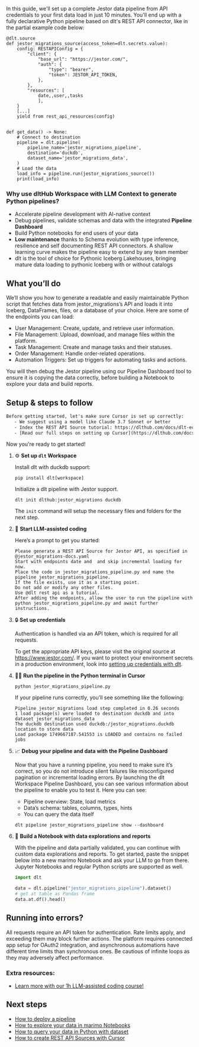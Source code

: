 In this guide, we'll set up a complete Jestor data pipeline from API credentials to your first data load in just 10 minutes. You'll end up with a fully declarative Python pipeline based on dlt's REST API connector, like in the partial example code below:

```python-outcome
@dlt.source
def jestor_migrations_source(access_token=dlt.secrets.value):
    config: RESTAPIConfig = {
        "client": {
            "base_url": "https://jestor.com/",
            "auth": {
                "type": "bearer",
                "token": JESTOR_API_TOKEN,
            },
        },
        "resources": [
            date,,user,,tasks
            ],
    }
    [...]
    yield from rest_api_resources(config)


def get_data() -> None:
    # Connect to destination
    pipeline = dlt.pipeline(
        pipeline_name='jestor_migrations_pipeline',
        destination='duckdb',
        dataset_name='jestor_migrations_data', 
    )
    # Load the data
    load_info = pipeline.run(jestor_migrations_source())
    print(load_info) 
```

### Why use dltHub Workspace with LLM Context to generate Python pipelines?

- Accelerate pipeline development with AI-native context
- Debug pipelines, validate schemas and data with the integrated **Pipeline Dashboard**
- Build Python notebooks for end users of your data
- **Low maintenance** thanks to Schema evolution with type inference, resilience and self documenting REST API connectors. A shallow learning curve makes the pipeline easy to extend by any team member
- dlt is the tool of choice for Pythonic Iceberg Lakehouses, bringing mature data loading to pythonic Iceberg with or without catalogs

## What you’ll do

We’ll show you how to generate a readable and easily maintainable Python script that fetches data from jestor_migrations’s API and loads it into Iceberg, DataFrames, files, or a database of your choice. Here are some of the endpoints you can load:

- User Management: Create, update, and retrieve user information.
- File Management: Upload, download, and manage files within the platform.
- Task Management: Create and manage tasks and their statuses.
- Order Management: Handle order-related operations.
- Automation Triggers: Set up triggers for automating tasks and actions.

You will then debug the Jestor pipeline using our Pipeline Dashboard tool to ensure it is copying the data correctly, before building a Notebook to explore your data and build reports.

## Setup & steps to follow

```default
Before getting started, let's make sure Cursor is set up correctly:
   - We suggest using a model like Claude 3.7 Sonnet or better
   - Index the REST API Source tutorial: https://dlthub.com/docs/dlt-ecosystem/verified-sources/rest_api/ and add it to context as **@dlt rest api**
   - [Read our full steps on setting up Cursor](https://dlthub.com/docs/dlt-ecosystem/llm-tooling/cursor-restapi#23-configuring-cursor-with-documentation)
```

Now you're ready to get started!

1. ⚙️ **Set up `dlt` Workspace**
    
    Install dlt with duckdb support:
    ```shell
    pip install dlt[workspace]
    ```

    Initialize a dlt pipeline with Jestor support.
    ```shell
    dlt init dlthub:jestor_migrations duckdb
    ```

    The `init` command will setup the necessary files and folders for the next step.
    
2. 🤠 **Start LLM-assisted coding**
    
    Here’s a prompt to get you started:
    
    ```prompt
    Please generate a REST API Source for Jestor API, as specified in @jestor_migrations-docs.yaml 
    Start with endpoints date and  and skip incremental loading for now. 
    Place the code in jestor_migrations_pipeline.py and name the pipeline jestor_migrations_pipeline. 
    If the file exists, use it as a starting point. 
    Do not add or modify any other files. 
    Use @dlt rest api as a tutorial. 
    After adding the endpoints, allow the user to run the pipeline with python jestor_migrations_pipeline.py and await further instructions.
    ```

    
3. 🔒 **Set up credentials** 
    
    Authentication is handled via an API token, which is required for all requests.
    
    To get the appropriate API keys, please visit the original source at https://www.jestor.com/.
    If you want to protect your environment secrets in a production environment, look into [setting up credentials with dlt](https://dlthub.com/docs/walkthroughs/add_credentials).
    
4. 🏃‍♀️ **Run the pipeline in the Python terminal in Cursor**
    
    ```shell
    python jestor_migrations_pipeline.py
    ```
    
    If your pipeline runs correctly, you’ll see something like the following:
    
    ```shell
    Pipeline jestor_migrations load step completed in 0.26 seconds
    1 load package(s) were loaded to destination duckdb and into dataset jestor_migrations_data
    The duckdb destination used duckdb:/jestor_migrations.duckdb location to store data
    Load package 1749667187.541553 is LOADED and contains no failed jobs
    ```
    
5. 📈 **Debug your pipeline and data with the Pipeline Dashboard**

    Now that you have a running pipeline, you need to make sure it’s correct, so you do not introduce silent failures like misconfigured pagination or incremental loading errors. By launching the dlt Workspace Pipeline Dashboard, you can see various information about the pipeline to enable you to test it. Here you can see:
    - Pipeline overview: State, load metrics
    - Data’s schema: tables, columns, types, hints
    - You can query the data itself
    
    ```shell
    dlt pipeline jestor_migrations_pipeline show --dashboard
    ```
    
6. 🐍 **Build a Notebook with data explorations and reports**

    With the pipeline and data partially validated, you can continue with custom data explorations and reports. To get started, paste the snippet below into a new marimo Notebook and ask your LLM to go from there. Jupyter Notebooks and regular Python scripts are supported as well.

    
    ```python
    import dlt

   data = dlt.pipeline("jestor_migrations_pipeline").dataset()
   # get at table as Pandas frame
   data.at.df().head()
    ```

## Running into errors?

All requests require an API token for authentication. Rate limits apply, and exceeding them may block further actions. The platform requires connected app setup for OAuth2 integration, and asynchronous automations have different time limits than synchronous ones. Be cautious of infinite loops as they may adversely affect performance.

### Extra resources:

- [Learn more with our 1h LLM-assisted coding course!](https://www.youtube.com/watch?v=GGid70rnJuM)

## Next steps

- [How to deploy a pipeline](https://dlthub.com/docs/walkthroughs/deploy-a-pipeline)
- [How to explore your data in marimo Notebooks](https://dlthub.com/docs/general-usage/dataset-access/marimo)
- [How to query your data in Python with dataset](https://dlthub.com/docs/general-usage/dataset-access/dataset)
- [How to create REST API Sources with Cursor](https://dlthub.com/docs/dlt-ecosystem/llm-tooling/cursor-restapi)